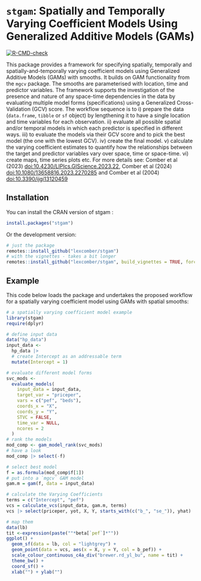 

# `stgam`: Spatially and Temporally Varying Coefficient Models Using Generalized Additive Models (GAMs)

<!-- badges: start -->
[![R-CMD-check](https://github.com/lexcomber/stgam/actions/workflows/R-CMD-check.yaml/badge.svg)](https://github.com/lexcomber/stgam/actions/workflows/R-CMD-check.yaml)
<!-- badges: end -->

This package provides a framework for specifying spatially, temporally and spatially-and-temporally varying coefficient models using Generalized Additive Models (GAMs) with smooths. It builds on GAM functionality from the `mgcv` package. The smooths are parameterised with location, time and predictor variables. The framework supports the investigation of the presence and nature of any space-time dependencies in the data by evaluating multiple model forms (specifications) using a Generalized Cross-Validation (GCV) score. The workflow sequence is to i) prepare the data (`data.frame`, `tibble` or `sf` object) by lengthening it to have a single location and time variables for each observation. ii) evaluate all possible spatial and/or temporal models in which each predictor is specified in different ways. iii) to evaluate the models via their GCV score and to pick the best model (the one with the lowest GCV). iv) create the final model. v) calculate the varying coefficient estimates to quantify how the relationships between the target and predictor variables vary over space, time or space-time. vi) create maps, time series plots etc. For more details see: Comber et al (2023) <doi:10.4230/LIPIcs.GIScience.2023.22>, Comber et al (2024) <doi:10.1080/13658816.2023.2270285> and Comber et al (2004) <doi:10.3390/ijgi13120459>


## Installation

You can install the CRAN version of stgam :
``` r
install.packages("stgam")
```
Or the development version:
``` r
# just the package
remotes::install_github("lexcomber/stgam")
# with the vignettes - takes a bit longer
remotes::install_github("lexcomber/stgam", build_vignettes = TRUE, force = T)
```

## Example

This code below loads the package and undertakes the proposed workflow for a spatially varying coefficient model using GAMs with spatial smooths:

``` r
# a spatially varying coefficient model example
library(stgam)
require(dplyr)

# define input data
data("hp_data")
input_data <-
  hp_data |>
  # create Intercept as an addressable term
  mutate(Intercept = 1)

# evaluate different model forms
svc_mods <-
  evaluate_models(
    input_data = input_data,
    target_var = "priceper",
    vars = c("pef", "beds"),
    coords_x = "X",
    coords_y = "Y",
    STVC = FALSE,
    time_var = NULL,
    ncores = 2
  )
# rank the models
mod_comp <- gam_model_rank(svc_mods)
# have a look
mod_comp |> select(-f)

# select best model
f = as.formula(mod_comp$f[1])
# put into a `mgcv` GAM model
gam.m = gam(f, data = input_data)

# calculate the Varying Coefficients
terms = c("Intercept", "pef")
vcs = calculate_vcs(input_data, gam.m, terms)
vcs |> select(priceper, yot, X, Y, starts_with(c("b_", "se_")), yhat)

# map them
data(lb)
tit <-expression(paste(""*beta[`pef`]*"")) 
ggplot() + 
  geom_sf(data = lb, col = "lightgrey") +
  geom_point(data = vcs, aes(x = X, y = Y, col = b_pef)) + 
  scale_colour_continuous_c4a_div("brewer.rd_yl_bu", name = tit) +
  theme_bw() +
  coord_sf() +
  xlab("") + ylab("")

```
